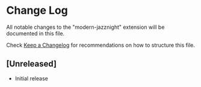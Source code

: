 # Change Log

All notable changes to the "modern-jazznight" extension will be documented in this file.

Check [Keep a Changelog](http://keepachangelog.com/) for recommendations on how to structure this file.

## [Unreleased]

- Initial release
